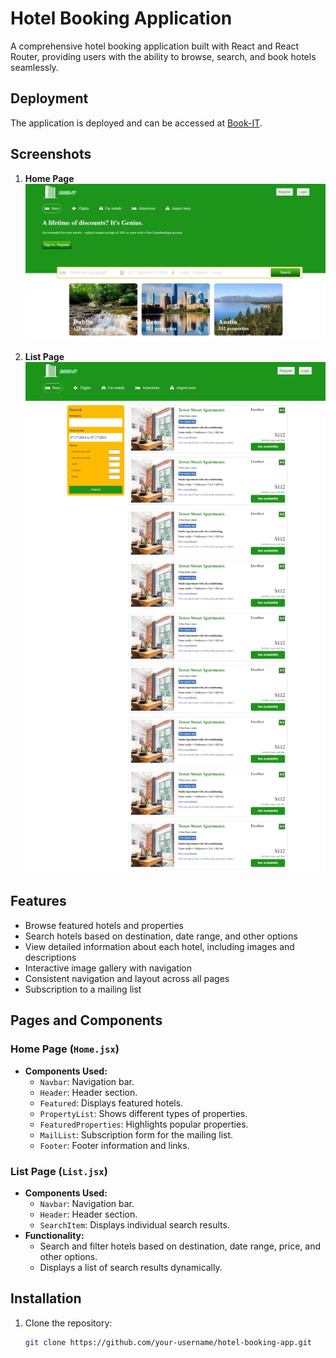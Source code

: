 # Hotel Booking Application

A comprehensive hotel booking application built with React and React Router, providing users with the ability to browse, search, and book hotels seamlessly.

## Deployment

The application is deployed and can be accessed at [Book-IT](https://hotel-site-mrr6.onrender.com/).

## Screenshots

1. **Home Page**
   ![Home Page](screenshots/HomePage.jpg)

2. **List Page**
   ![List Page](Screenshots/List.jpg)

## Features

- Browse featured hotels and properties
- Search hotels based on destination, date range, and other options
- View detailed information about each hotel, including images and descriptions
- Interactive image gallery with navigation
- Consistent navigation and layout across all pages
- Subscription to a mailing list

## Pages and Components

### Home Page (`Home.jsx`)

- **Components Used:**
  - `Navbar`: Navigation bar.
  - `Header`: Header section.
  - `Featured`: Displays featured hotels.
  - `PropertyList`: Shows different types of properties.
  - `FeaturedProperties`: Highlights popular properties.
  - `MailList`: Subscription form for the mailing list.
  - `Footer`: Footer information and links.

### List Page (`List.jsx`)

- **Components Used:**
  - `Navbar`: Navigation bar.
  - `Header`: Header section.
  - `SearchItem`: Displays individual search results.
- **Functionality:**
  - Search and filter hotels based on destination, date range, price, and other options.
  - Displays a list of search results dynamically.



## Installation

1. Clone the repository:

   ```bash
   git clone https://github.com/your-username/hotel-booking-app.git
